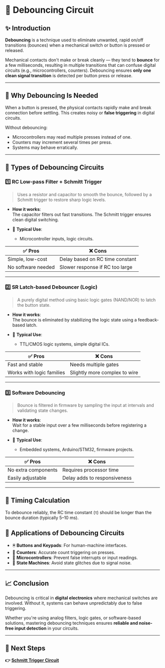 # 🔄 Debouncing Circuit

## ✨ Introduction

**Debouncing** is a technique used to eliminate unwanted, rapid on/off transitions (bounces) when a mechanical switch or button is pressed or released.

Mechanical contacts don't make or break cleanly — they tend to **bounce** for a few milliseconds, resulting in multiple transitions that can confuse digital circuits (e.g., microcontrollers, counters). Debouncing ensures **only one clean signal transition** is detected per button press or release.

---

## 🔹 Why Debouncing Is Needed

When a button is pressed, the physical contacts rapidly make and break connection before settling. This creates noisy or **false triggering** in digital circuits.

Without debouncing:

- Microcontrollers may read multiple presses instead of one.
- Counters may increment several times per press.
- Systems may behave erratically.


---

## 🔹 Types of Debouncing Circuits

### 1️⃣ **RC Low-pass Filter + Schmitt Trigger**

> Uses a resistor and capacitor to smooth the bounce, followed by a Schmitt trigger to restore sharp logic levels.

- **How it works**:  
  The capacitor filters out fast transitions. The Schmitt trigger ensures clean digital switching.

- 🧭 **Typical Use**:
  - Microcontroller inputs, logic circuits.

| ✅ Pros                   | ❌ Cons                        |
|--------------------------|-------------------------------|
| Simple, low-cost         | Delay based on RC time constant |
| No software needed       | Slower response if RC too large |


---

### 2️⃣ **SR Latch-based Debouncer (Logic)**

> A purely digital method using basic logic gates (NAND/NOR) to latch the button state.

- **How it works**:  
  The bounce is eliminated by stabilizing the logic state using a feedback-based latch.

- 🧭 **Typical Use**:
  - TTL/CMOS logic systems, simple digital ICs.

| ✅ Pros            | ❌ Cons              |
|-------------------|---------------------|
| Fast and stable   | Needs multiple gates |
| Works with logic families | Slightly more complex to wire |


---

### 3️⃣ **Software Debouncing**

> Bounce is filtered in firmware by sampling the input at intervals and validating state changes.

- **How it works**:  
  Wait for a stable input over a few milliseconds before registering a change.

- 🧭 **Typical Use**:
  - Embedded systems, Arduino/STM32, firmware projects.

| ✅ Pros                | ❌ Cons                  |
|------------------------|-------------------------|
| No extra components    | Requires processor time |
| Easily adjustable      | Delay adds to responsiveness |


---

## 🔹 Timing Calculation

To debounce reliably, the RC time constant (τ) should be longer than the bounce duration (typically 5–10 ms).



## 🔹 Applications of Debouncing Circuits

- 🖲️ **Buttons and Keypads**: For human-machine interfaces.
- 🔢 **Counters**: Accurate count triggering on presses.
- 🧠 **Microcontrollers**: Prevent false interrupts or input readings.
- 🏁 **State Machines**: Avoid state glitches due to signal noise.

---

## 📈 Conclusion

Debouncing is critical in **digital electronics** where mechanical switches are involved. Without it, systems can behave unpredictably due to false triggering.

Whether you're using analog filters, logic gates, or software-based solutions, mastering debouncing techniques ensures **reliable and noise-free input detection** in your circuits.

---

## 🔹 Next Steps
**👉 [Schmitt Trigger Circuit](../General_Analog_Circuits/Schmitt_Trigger)**  

